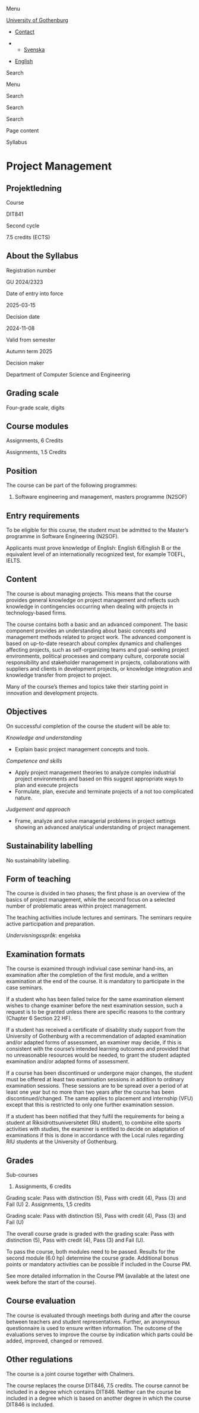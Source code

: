 Menu

[University of Gothenburg](https://www.gu.se/en)

- [Contact](https://www.gu.se/en/contact)

- - [Svenska](https://www.gu.se/studera/hitta-utbildning/projektledning-dit841/kursplan/64553945-a268-11ef-a309-15d1eab44478)
- [English](https://www.gu.se/en/study-gothenburg/project-management-dit841/syllabus/64553945-a268-11ef-a309-15d1eab44478)

Search


Menu


Search


Search

Search

Page content

Syllabus


# Project Management

## Projektledning

Course


DIT841


Second cycle


7.5 credits (ECTS)


## About the Syllabus

Registration number


GU 2024/2323


Date of entry into force


2025-03-15


Decision date


2024-11-08


Valid from semester


Autumn term 2025


Decision maker


Department of Computer Science and Engineering


## Grading scale

Four-grade scale, digits


## Course modules

Assignments, 6 Credits


Assignments, 1.5 Credits


## Position

The course can be part of the following programmes:

1. Software engineering and management, masters programme (N2SOF)

## Entry requirements

To be eligible for this course, the student must be admitted to the Master’s programme in Software Engineering (N2SOF).

Applicants must prove knowledge of English: English 6/English B or the equivalent level of an internationally recognized test, for example TOEFL, IELTS.

## Content

The course is about managing projects. This means that the course provides general knowledge on project management and reflects such knowledge in contingencies occurring when dealing with projects in technology-based firms.

The course contains both a basic and an advanced component. The basic component provides an understanding about basic concepts and management methods related to project work. The advanced component is based on up-to-date research about complex dynamics and challenges affecting projects, such as self-organizing teams and goal-seeking project environments, political processes and company culture, corporate social responsibility and stakeholder management in projects, collaborations with suppliers and clients in development projects, or knowledge integration and knowledge transfer from project to project.

Many of the course’s themes and topics take their starting point in innovation and development projects.

## Objectives

On successful completion of the course the student will be able to:

_Knowledge and understanding_

- Explain basic project management concepts and tools.

_Competence and skills_

- Apply project management theories to analyze complex industrial project environments and based on this suggest appropriate ways to plan and execute projects
- Formulate, plan, execute and terminate projects of a not too complicated nature.

_Judgement and approach_

- Frame, analyze and solve managerial problems in project settings showing an advanced analytical understanding of project management.

## Sustainability labelling

No sustainability labelling.


## Form of teaching

The course is divided in two phases; the first phase is an overview of the basics of project management, while the second focus on a selected number of problematic areas within project management.

The teaching activities include lectures and seminars. The seminars require active participation and preparation.

_Undervisningsspråk_: engelska

## Examination formats

The course is examined through indiviual case seminar hand-ins, an examination after the completion of the first module, and a written examination at the end of the course. It is mandatory to participate in the case seminars.

If a student who has been failed twice for the same examination element wishes to change examiner before the next examination session, such a request is to be granted unless there are specific reasons to the contrary (Chapter 6 Section 22 HF).

If a student has received a certificate of disability study support from the University of Gothenburg with a recommendation of adapted examination and/or adapted forms of assessment, an examiner may decide, if this is consistent with the course’s intended learning outcomes and provided that no unreasonable resources would be needed, to grant the student adapted examination and/or adapted forms of assessment.

If a course has been discontinued or undergone major changes, the student must be offered at least two examination sessions in addition to ordinary examination sessions. These sessions are to be spread over a period of at least one year but no more than two years after the course has been discontinued/changed. The same applies to placement and internship (VFU) except that this is restricted to only one further examination session.

If a student has been notified that they fulfil the requirements for being a student at Riksidrottsuniversitetet (RIU student), to combine elite sports activities with studies, the examiner is entitled to decide on adaptation of examinations if this is done in accordance with the Local rules regarding RIU students at the University of Gothenburg.

## Grades

Sub-courses

1. Assignments, 6 credits


Grading scale: Pass with distinction (5), Pass with credit (4), Pass (3) and Fail (U)
2. Assignments, 1,5 credits


Grading scale: Pass with distinction (5), Pass with credit (4), Pass (3) and Fail (U)

The overall course grade is graded with the grading scale: Pass with distinction (5), Pass with credit (4), Pass (3) and Fail (U).

To pass the course, both modules need to be passed. Results for the second module (6.0 hp) determine the course grade. Additional bonus points or mandatory activities can be possible if included in the Course PM.

See more detailed information in the Course PM (available at the latest one week before the start of the course).

## Course evaluation

The course is evaluated through meetings both during and after the course between teachers and student representatives. Further, an anonymous questionnaire is used to ensure written information. The outcome of the evaluations serves to improve the course by indication which parts could be added, improved, changed or removed.

## Other regulations

The course is a joint course together with Chalmers.

The course replaces the course DIT846, 7.5 credits. The course cannot be included in a degree which contains DIT846. Neither can the course be included in a degree which is based on another degree in which the course DIT846 is included.